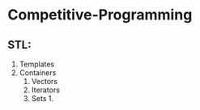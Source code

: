 # Competitive-Programming
## STL:
1. Templates
2. Containers
   1. Vectors
   2. Iterators
   3. Sets
      1.
